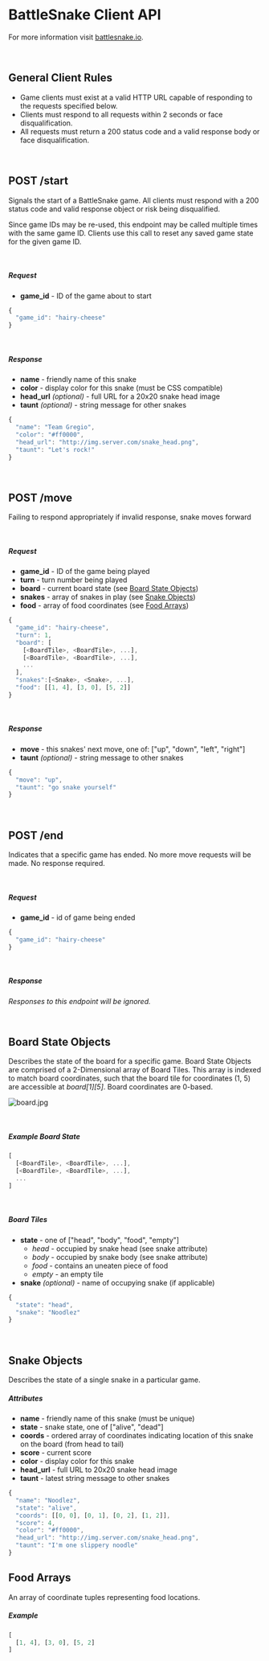 # BattleSnake Client API

For more information visit [battlesnake.io](http://www.battlesnake.io).

<br>

## General Client Rules

* Game clients must exist at a valid HTTP URL capable of responding to the requests specified below.
* Clients must respond to all requests within 2 seconds or face disqualification.
* All requests must return a 200 status code and a valid response body or face disqualification.

<br>

## POST /start

Signals the start of a BattleSnake game. All clients must respond with a 200 status code and valid response object or risk being disqualified.

Since game IDs may be re-used, this endpoint may be called multiple times with the same game ID. Clients use this call to reset any saved game state for the given game ID.

<br>

##### Request

* **game_id** - ID of the game about to start

```javascript
{
  "game_id": "hairy-cheese"
}
```

<br>

##### Response

* **name** - friendly name of this snake
* **color** - display color for this snake (must be CSS compatible)
* **head_url** _(optional)_ - full URL for a 20x20 snake head image
* **taunt** _(optional)_ - string message for other snakes

```js
{
  "name": "Team Gregio",
  "color": "#ff0000",
  "head_url": "http://img.server.com/snake_head.png",
  "taunt": "Let's rock!"
}
```

<br>

## POST /move

Failing to respond appropriately
if invalid response, snake moves forward

<br>

##### Request

* **game_id** - ID of the game being played
* **turn** - turn number being played
* **board** - current board state (see [Board State Objects](#board-state-objects))
* **snakes** - array of snakes in play (see [Snake Objects](#snake-objects))
* **food** - array of food coordinates (see [Food Arrays](#food-arrays))

```javascript
{
  "game_id": "hairy-cheese",
  "turn": 1,
  "board": [
    [<BoardTile>, <BoardTile>, ...],
    [<BoardTile>, <BoardTile>, ...],
    ...
  ],
  "snakes":[<Snake>, <Snake>, ...],
  "food": [[1, 4], [3, 0], [5, 2]]
}
```

<br>

##### Response

* **move** - this snakes' next move, one of: ["up", "down", "left", "right"]
* **taunt** _(optional)_ - string message to other snakes

```javascript
{
  "move": "up",
  "taunt": "go snake yourself"
}
```

<br>

## POST /end

Indicates that a specific game has ended. No more move requests will be made. No response required.

<br>

##### Request

* **game_id** - id of game being ended

```javascript
{
  "game_id": "hairy-cheese"
}
```

<br>

##### Response

_Responses to this endpoint will be ignored._

<br>

## Board State Objects

Describes the state of the board for a specific game. Board State Objects are comprised of a 2-Dimensional array of Board Tiles. This array is indexed to match board coordinates, such that the board tile for coordinates (1, 5) are accessible at _board[1][5]_. Board coordinates are 0-based.

![board.jpg](/static/img/board.jpg)

<br>

##### Example Board State

```javascript
[
  [<BoardTile>, <BoardTile>, ...],
  [<BoardTile>, <BoardTile>, ...],
  ...
]
```

<br>

##### Board Tiles

* **state** - one of ["head", "body", "food", "empty"]
  * _head_ - occupied by snake head (see snake attribute)
  * _body_ - occupied by snake body (see snake attribute)
  * _food_ - contains an uneaten piece of food
  * _empty_ - an empty tile
* **snake** _(optional)_ - name of occupying snake (if applicable)

```javascript
{
  "state": "head",
  "snake": "Noodlez"
}
```

<br>

## Snake Objects

Describes the state of a single snake in a particular game.

##### Attributes

* **name** - friendly name of this snake (must be unique)
* **state** - snake state, one of ["alive", "dead"]
* **coords** - ordered array of coordinates indicating location of this snake on the board (from head to tail)
* **score** - current score
* **color** - display color for this snake
* **head_url** - full URL to 20x20 snake head image
* **taunt** - latest string message to other snakes

```javascript
{
  "name": "Noodlez",
  "state": "alive",
  "coords": [[0, 0], [0, 1], [0, 2], [1, 2]],
  "score": 4,
  "color": "#ff0000",
  "head_url": "http://img.server.com/snake_head.png",
  "taunt": "I'm one slippery noodle"
}
```

## Food Arrays

An array of coordinate tuples representing food locations.

##### Example

```javascript
[
  [1, 4], [3, 0], [5, 2]
]
```
